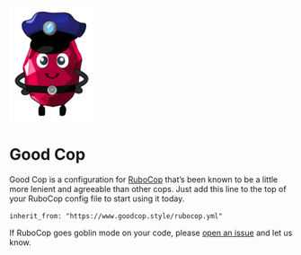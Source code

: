 <img src="good-cop.png" alt="Happy cartoon ruby character wearing a police hat" width="150" />

# Good Cop

Good Cop is a configuration for [RuboCop](https://rubocop.org) that’s been known to be a little more lenient and agreeable than other cops. Just add this line to the top of your RuboCop config file to start using it today.

```
inherit_from: "https://www.goodcop.style/rubocop.yml"
```

If RuboCop goes goblin mode on your code, please [open an issue](https://github.com/joeldrapper/good_cop/issues/new) and let us know.
